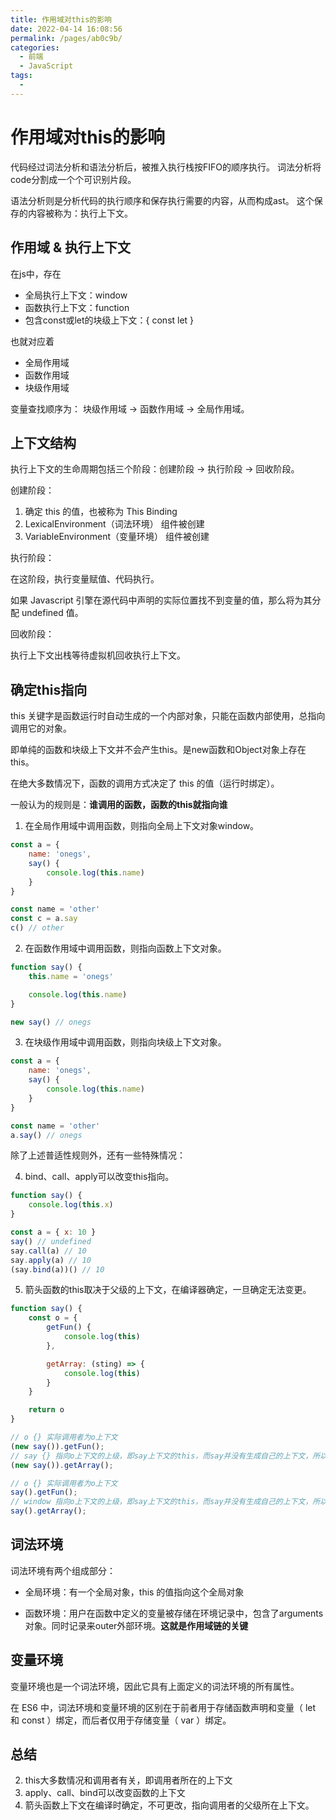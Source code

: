 ```yaml
---
title: 作用域对this的影响
date: 2022-04-14 16:08:56
permalink: /pages/ab0c9b/
categories:
  - 前端
  - JavaScript
tags:
  - 
---
```


# 作用域对this的影响

代码经过词法分析和语法分析后，被推入执行栈按FIFO的顺序执行。 词法分析将code分割成一个个可识别片段。 

语法分析则是分析代码的执行顺序和保存执行需要的内容，从而构成ast。 这个保存的内容被称为：执行上下文。

<!-- more -->

## 作用域 & 执行上下文

在js中，存在

* 全局执行上下文：window
* 函数执行上下文：function
* 包含const或let的块级上下文：{ const let }

也就对应着

* 全局作用域
* 函数作用域
* 块级作用域

变量查找顺序为： 块级作用域 -> 函数作用域 -> 全局作用域。

## 上下文结构

执行上下文的生命周期包括三个阶段：创建阶段 → 执行阶段 → 回收阶段。

创建阶段：

1. 确定 this 的值，也被称为 This Binding 
2. LexicalEnvironment（词法环境） 组件被创建 
3. VariableEnvironment（变量环境） 组件被创建

执行阶段：

在这阶段，执行变量赋值、代码执行。

如果 Javascript 引擎在源代码中声明的实际位置找不到变量的值，那么将为其分配 undefined 值。

回收阶段：

执行上下文出栈等待虚拟机回收执行上下文。

## 确定this指向

this 关键字是函数运行时自动生成的一个内部对象，只能在函数内部使用，总指向调用它的对象。

即单纯的函数和块级上下文并不会产生this。是new函数和Object对象上存在this。

在绝大多数情况下，函数的调用方式决定了 this 的值（运行时绑定）。

一般认为的规则是：**谁调用的函数，函数的this就指向谁**

1. 在全局作用域中调用函数，则指向全局上下文对象window。
```javascript
const a = {
    name: 'onegs',
    say() {
        console.log(this.name)
    }
}

const name = 'other'
const c = a.say
c() // other
```

2. 在函数作用域中调用函数，则指向函数上下文对象。
```javascript
function say() {
    this.name = 'onegs'

    console.log(this.name)
}

new say() // onegs
```

3. 在块级作用域中调用函数，则指向块级上下文对象。
```javascript
const a = {
    name: 'onegs',
    say() {
        console.log(this.name)
    }
}

const name = 'other'
a.say() // onegs
```

除了上述普适性规则外，还有一些特殊情况：

4. bind、call、apply可以改变this指向。
```javascript
function say() {
    console.log(this.x)
}

const a = { x: 10 }
say() // undefined
say.call(a) // 10
say.apply(a) // 10
(say.bind(a))() // 10
```

5. 箭头函数的this取决于父级的上下文，在编译器确定，一旦确定无法变更。
```javascript
function say() {
    const o = {
        getFun() {
            console.log(this)  
        },

        getArray: (sting) => {
            console.log(this)
        }
    }

    return o
}

// o {} 实际调用者为o上下文
(new say()).getFun();
// say {} 指向o上下文的上级，即say上下文的this，而say并没有生成自己的上下文，所以指向window
(new say()).getArray();

// o {} 实际调用者为o上下文
say().getFun();
// window 指向o上下文的上级，即say上下文的this，而say并没有生成自己的上下文，所以指向window
say().getArray();
```

## 词法环境

词法环境有两个组成部分：

* 全局环境：有一个全局对象，this 的值指向这个全局对象

* 函数环境：用户在函数中定义的变量被存储在环境记录中，包含了arguments 对象。同时记录来outer外部环境。**这就是作用域链的关键**

## 变量环境

变量环境也是一个词法环境，因此它具有上面定义的词法环境的所有属性。

在 ES6 中，词法环境和变量环境的区别在于前者用于存储函数声明和变量（ let 和 const ）绑定，而后者仅用于存储变量（ var ）绑定。

## 总结

2. this大多数情况和调用者有关，即调用者所在的上下文
3. apply、call、bind可以改变函数的上下文
4. 箭头函数上下文在编译时确定，不可更改，指向调用者的父级所在上下文。
